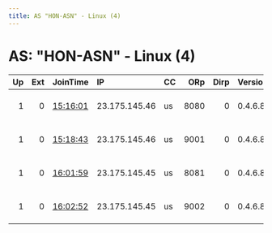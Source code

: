 ```yaml
---
title: AS "HON-ASN" - Linux (4)
---
```


# AS: "HON-ASN" - Linux (4)

|   Up |   Ext | JoinTime                                                                                              | IP            | CC   |   ORp |   Dirp | Version   | Contact                   | Nickname       |   eFamMembers |
|-----:|------:|:------------------------------------------------------------------------------------------------------|:--------------|:-----|------:|-------:|:----------|:--------------------------|:---------------|--------------:|
|    1 |     0 | [15:16:01](https://nusenu.github.io/OrNetStats/w/relay/8AB555DBB1DA1C594DF226F581AD0DDA2AE2B530.html) | 23.175.145.46 | us   |  8080 |      0 | 0.4.6.8   | contact me at toranonymiz | hopUSicebeer01 |             1 |
|    1 |     0 | [15:18:43](https://nusenu.github.io/OrNetStats/w/relay/86A133457F67AC12B9E0A674B7216467747C2A1C.html) | 23.175.145.46 | us   |  9001 |      0 | 0.4.6.8   | contact me at toranonymiz | hopUSicebeer02 |             1 |
|    1 |     0 | [16:01:59](https://nusenu.github.io/OrNetStats/w/relay/A22FA65F1B8E2C3E069455AC1CEA5DBEC3632265.html) | 23.175.145.45 | us   |  8081 |      0 | 0.4.6.8   | contact me at toranonymiz | hopUSicebeer03 |             1 |
|    1 |     0 | [16:02:52](https://nusenu.github.io/OrNetStats/w/relay/D08356342EDF3552BC028F0CE28F22F339F3D34F.html) | 23.175.145.45 | us   |  9002 |      0 | 0.4.6.8   | contact me at toranonymiz | hopUSicebeer04 |             1 |
